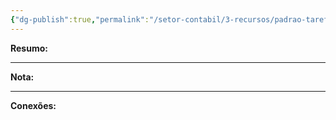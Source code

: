 ```yaml
---
{"dg-publish":true,"permalink":"/setor-contabil/3-recursos/padrao-tarefas/conciliar-conferir-juros-s-emprestimos/","dgPassFrontmatter":true,"created":"2025-07-01T11:50:08.860-03:00","updated":"2025-06-05T23:30:24.174-03:00"}
---
```


**Resumo:** 


---

**Nota:**

---

**Conexões:**
